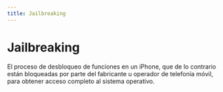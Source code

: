 ```yaml
---
title: Jailbreaking
---
```

# Jailbreaking 

El proceso de desbloqueo de funciones en un iPhone, que de lo contrario están bloqueadas por parte del fabricante u operador de telefonía móvil, para obtener acceso completo al sistema operativo.